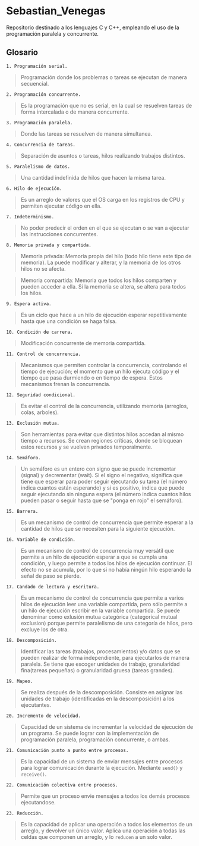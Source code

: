 # Sebastian_Venegas

Repositorio destinado a los lenguajes C y C++, empleando el uso de la programación paralela y concurrente.

## Glosario

    1. Programación serial.
> Programación donde los problemas o tareas se ejecutan de manera secuencial.

    2. Programación concurrente.
> Es la programación que no es serial, en la cual se resuelven tareas de forma intercalada o de manera concurrente.

    3. Programación paralela.
> Donde las tareas se resuelven de manera simultanea.

    4. Concurrencia de tareas.
> Separación de asuntos o tareas, hilos realizando trabajos distintos.

    5. Paralelismo de datos.
> Una cantidad indefinida de hilos que hacen la misma tarea.

    6. Hilo de ejecución.
> Es un arreglo de valores que el OS carga en los registros de CPU y permiten ejecutar código en ella.

    7. Indeterminismo.
> No poder predecir el orden en el que se ejecutan o se van a ejecutar las instrucciones concurrentes.

    8. Memoria privada y compartida.
> Memoria privada: Memoria propia del hilo (todo hilo tiene este tipo de memoria). La puede modificar y alterar, y la memoria de los otros hilos no se afecta.

> Memoria compartida: Memoria que todos los hilos comparten y pueden acceder a ella. Si la memoria se altera, se altera para todos los hilos.

    9. Espera activa.
> Es un ciclo que hace a un hilo de ejecución esperar repetitivamente hasta que una condición se haga falsa.

    10. Condición de carrera.
> Modificación concurrente de memoria compartida.

    11. Control de concurrencia.
> Mecanismos que permiten controlar la concurrencia, controlando el tiempo de ejecución; el momento que un hilo ejecuta código y el tiempo que pasa durmiendo o en tiempo de espera. Estos mecanismos frenan la concurrencia.

    12. Seguridad condicional.
> Es evitar el control de la concurrencia, utilizando memoria (arreglos, colas, arboles).

    13. Exclusión mutua.
> Son herramientas para evitar que distintos hilos accedan al mismo tiempo a recursos. Se crean regiones críticas, donde se bloquean estos recursos y se vuelven privados temporalmente.

    14. Semáforo.
> Un semáforo es un entero con signo que se puede incrementar (signal) y decrementar (wait). Si el signo el negativo, significa que tiene que esperar para poder seguir ejecutando su tarea (el número indica cuantos están esperando) y si es positivo, indica que puede seguir ejecutando sin ninguna espera (el número indica cuantos hilos pueden pasar o seguir hasta que se "ponga en rojo" el semáforo).

    15. Barrera.
> Es un mecanismo de control de concurrencia que permite esperar a la cantidad de hilos que se necesiten para la siguiente ejecución.

    16. Variable de condición.
> Es un mecanismo de control de concurrencia muy versátil que permite a un hilo de ejecución esperar a que se cumpla una condición, y luego permite a todos los hilos de ejecución continuar. El efecto no se acumula, por lo que si no había ningún hilo esperando la señal de paso se pierde.

    17. Candado de lectura y escritura.
> Es un mecanismo de control de concurrencia que permite a varios hilos de ejecución leer una variable compartida, pero sólo permite a un hilo de ejecución escribir en la variable compartida. Se puede denominar como exlusión mutua categórica (categorical mutual exclusion) porque permite paralelismo de una categoría de hilos, pero excluye los de otra.

    18. Descomposición.
> Identificar las tareas (trabajos, procesamientos) y/o datos que se pueden realizar de forma independiente, para ejecutarlos de manera paralela. Se tiene que escoger unidades de trabajo, granularidad fina(tareas pequeñas) o granularidad gruesa (tareas grandes).

    19. Mapeo.
> Se realiza después de la descomposición. Consiste en asignar las unidades de trabajo (identificadas en la descomposición) a los ejecutantes.

    20. Incremento de velocidad.
> Capacidad de un sistema de incrementar la velocidad de ejecución de un programa. Se puede lograr con la implementación de programación paralela, programación concurrente, o ambas.

    21. Comunicación punto a punto entre procesos.
> Es la capacidad de un sistema de enviar mensajes entre procesos para lograr comunicación durante la ejecución. Mediante `send()` y `receive()`.

    22. Comunicación colectiva entre procesos.
> Permite que un proceso envie mensajes a todos los demás procesos ejecutandose.

    23. Reducción.
> Es la capacidad de aplicar una operación a todos los elementos de un arreglo, y devolver un único valor. Aplica una operación a todas las celdas que componen un arreglo, y lo `reducen` a un solo valor.
